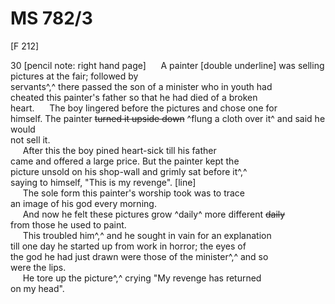 # MS 782/3

[F 212]

30
[pencil note: right hand page]
&nbsp;&nbsp;&nbsp;&nbsp;&nbsp;A painter [double underline] was selling pictures at the fair; followed by \
servants^,^ there passed the son of a minister who in youth had \
cheated this painter's father so that he had died of a broken \
heart. 
&nbsp;&nbsp;&nbsp;&nbsp;&nbsp;The boy lingered before the pictures and chose one for \
himself. The painter ~~turned it upside down~~ ^flung a cloth over it^ and said he would \
not sell it. \
&nbsp;&nbsp;&nbsp;&nbsp;&nbsp;After this the boy pined heart-sick till his father \
came and offered a large price. But the painter kept the \
picture unsold on his shop-wall and grimly sat
before it^,^ \
saying to himself, "This is my revenge".
[line] \
&nbsp;&nbsp;&nbsp;&nbsp;&nbsp;The sole form this painter's worship took was to trace \
an image of his god every morning. \
&nbsp;&nbsp;&nbsp;&nbsp;&nbsp;And now he felt these pictures grow ^daily^ more different ~~daily~~ \
from those he used to paint. \
&nbsp;&nbsp;&nbsp;&nbsp;&nbsp;This troubled him^,^ and he sought in vain for an explanation \
till one day he started up from work in horror; the eyes of \
the god he had just drawn were those of the minister^,^ and so \
were the lips. \
&nbsp;&nbsp;&nbsp;&nbsp;&nbsp;He tore up the picture^,^ crying "My revenge has returned \
on my head".
